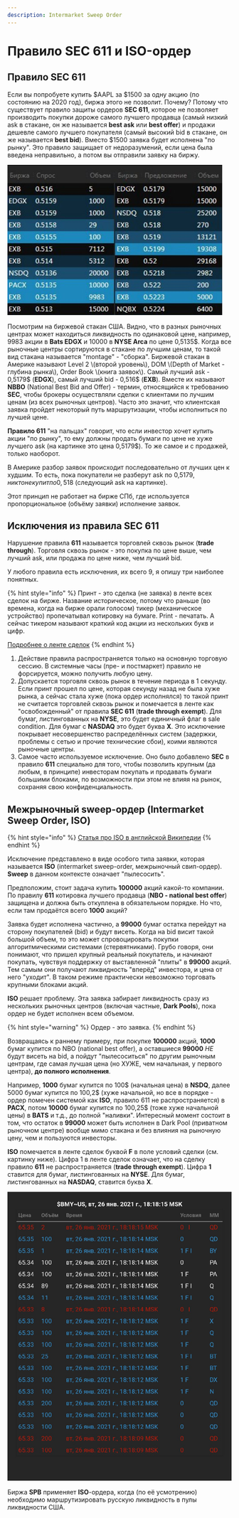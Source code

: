 ```yaml
---
description: Intermarket Sweep Order
---
```


# Правило SEC 611 и ISO-ордер

## Правило SEC 611

Если вы попробуете купить $AAPL за $1500 за одну акцию \(по состоянию на 2020 год\), биржа этого не позволит. Почему? Потому что существует правило защиты ордеров **SEC 611**, которое не позволяет производить покупки дороже самого лучшего продавца \(самый низкий ask в стакане, он же называется **best ask** или **best offer**\) и продажи дешевле самого лучшего покупателя \(самый высокий bid в стакане, он же называется **best bid**\). Вместо $1500 заявка будет исполнена "по рынку". Это правило защищает от недоразумений, если цена была введена неправильно, а потом вы отправили заявку на биржу.

![&#x411;&#x438;&#x440;&#x436;&#x435;&#x432;&#x43E;&#x439; &#x441;&#x442;&#x430;&#x43A;&#x430;&#x43D; &#x438;&#x437; &#x442;&#x435;&#x440;&#x43C;&#x438;&#x43D;&#x430;&#x43B;&#x430; &#x410;&#x432;&#x440;&#x43E;&#x440;&#x430;](../../.gitbook/assets/image%20%2819%29.png)

Посмотрим на биржевой стакан США. Видно, что в разных рыночных центрах может находиться ликвидность по одинаковой цене, например, 9983 акции в **Bats EDGX** и 10000 в **NYSE Arca** по цене 0,5135$. Когда все рыночные центры сортируются в стакане по лучшим ценам, то такой вид стакана называется "montage" - "сборка". Биржевой стакан в Америке называют Level 2 \(второй уровень\), DOM \(Depth of Market - глубина рынка\), Order Book \(книга заявок\). Самый лучший ask - 0,5179$ \(**EDGX**\), самый лучший bid - 0,516$ \(**EXB**\). Вместе их называют **NBBO** \(National Best Bid and Offer\) - термин, относящийся к требованию **SEC**, чтобы брокеры осуществляли сделки с клиентами по лучшим ценам \(из всех рыночных центров\). Часто это значит, что клиентская заявка пройдет некоторый путь маршрутизации, чтобы исполниться по лучшей цене.

**Правило 611** "на пальцах" говорит, что если инвестор хочет купить акции "по рынку", то ему должны продать бумаги по цене не хуже лучшего ask \(на картинке это цена 0,5179$\). То же самое и с продажей, только наоборот.

В Америке разбор заявок происходит последовательно от лучших цен к худшим. То есть, пока покупатели не разберут ask по 0,5179$, никто не купит по 0,518$ \(следующий ask на картинке\).

Этот принцип не работает на бирже СПб, где используется пропорциональное \(объёму заявки\) исполнение заявок.

## Исключения из правила SEC 611

Нарушение правила **611** называется торговлей сквозь рынок \(**trade through**\). Торговля сквозь рынок - это покупка по цене выше, чем лучший ask, или продажа по цене ниже, чем лучший bid.

У любого правила есть исключения, их всего 9, я опишу три наиболее понятных. 

{% hint style="info" %}
Принт - это сделка \(не заявка\) в ленте всех сделок на бирже. Название историческое, потому что раньше \(во времена, когда на бирже орали голосом\) тикер \(механическое устройство\) пропечатывал котировку на бумаге. Print - печатать. А сейчас тикером называют краткий код акции из нескольких букв и цифр.

[Подробнее о ленте сделок](../aurora.md)
{% endhint %}

1. Действие правила распространяется только на основную торговую сессию. В системные часы \(пре- и постмаркет\) правило не форсируется, можно получить любую цену.
2. Допускается торговля сквозь рынок в течение периода в 1 секунду. Если принт прошел по цене, которая секунду назад не была хуже рынка, а сейчас стала хуже \(пока ордер исполнялся\) то такой принт не считается торговлей сквозь рынок и помечается в ленте как "освобожденный" от правила **SEC 611** \(**trade through exempt**\). Для бумаг, листингованных на **NYSE**, это будет единичный флаг в sale condition. Для бумаг с **NASDAQ** это будет буква **X**. Это исключение покрывает несовершенство распределённых систем \(задержки, проблемы с сетью и прочие технические сбои\), коими являются рыночные центры.
3. Самое часто используемое исключение. Оно было добавлено **SEC** в правило **611** специально для того, чтобы позволить крупным \(да любым, в принципе\) инвесторам покупать и продавать бумаги большими блоками, по возможности при этом не влияя на рынок, сохраняя свою конфиденциальность.

## Межрыночный sweep-ордер \(Intermarket Sweep Order, ISO\)

{% hint style="info" %}
[Статья про ISO в английской Википедии](https://en.wikipedia.org/wiki/Intermarket_sweep_order)
{% endhint %}

Исключение представлено в виде особого типа заявки, которая называется **ISO** \(intermarket sweep-order, межрыночный свип-ордер\). **Sweep** в данном контексте означает "пылесосить".

Предположим, стоит задача купить **100000** акций какой-то компании. По правилу **611** котировка лучшего продавца \(**NBO - national best offer**\) защищена и должна быть откуплена в обязательном порядке. Но что, если там продаётся всего **1000** акций? 

Заявка будет исполнена частично, а **99000** бумаг остатка перейдут на сторону покупателей \(bid\) и будут висеть. Когда на bid висит такой большой объем, то это может спровоцировать покупки алгоритмическими системами \(стервятниками\). Грубо говоря, они понимают, что пришел крупный реальный покупатель, и начинают покупать, чувствуя поддержку от выставленной "плиты" в **99000** акций. Тем самым они получают ликвидность "вперёд" инвестора, и цена от него "уходит". В таком режиме практически невозможно торговать крупными блоками акций.

**ISO** решает проблему. Эта заявка забирает ликвидность сразу из нескольких рыночных центров \(включая частные, **Dark Pools**\), пока ордер не будет исполнен всем объемом.

{% hint style="warning" %}
Ордер - это заявка.
{% endhint %}

Возвращаясь к раннему примеру, при покупке **100000** акций, **1000** бумаг купится по NBO \(national best offer\), а оставшиеся **99000** _НЕ_ будут висеть на bid, а пойдут "пылесоситься" по другим рыночным центрам, где самая лучшая цена \(но ХУЖЕ, чем начальная, у первого центра\), **до полного исполнения**.

Например, **1000** бумаг купится по 100$ \(начальная цена\) в **NSDQ**, далее 5000 бумаг купится по 100,2$ \(хуже начальной, но все в порядке - ордер помечен системой как **ISO**, правило 611 не распространяется\) в **PACX**, потом **10000** бумаг купится по 100,25$ \(тоже хуже начальной цены\) в **BATS** и т.д., до полной "наливки". Интересный момент состоит в том, что остаток в **99000** может быть исполнен в Dark Pool \(приватном рыночном центре\) вообще мимо стакана и без влияния на рыночную цену, чем и пользуются инвесторы.

**ISO** помечается в ленте сделок буквой **F** в поле условий сделки \(см. картинку ниже\). Цифра 1 в ленте сделок означает, что на сделку правило **611** не распространяется \(**trade through exempt**\). Цифра **1** ставится для бумаг, листингованных на **NYSE**. Для бумаг, листингованных на **NASDAQ**, ставится буква **X**.

![&#x41B;&#x435;&#x43D;&#x442;&#x430; &#x43F;&#x440;&#x438;&#x43D;&#x442;&#x43E;&#x432; \(&#x440;&#x435;&#x43F;&#x440;&#x43E;&#x434;&#x443;&#x43A;&#x446;&#x438;&#x44F;\) &#x441; ISO-&#x441;&#x434;&#x435;&#x43B;&#x43A;&#x430;&#x43C;&#x438; \(&#x431;&#x443;&#x43A;&#x432;&#x430; F\)](../../.gitbook/assets/image%20%2818%29.png)

Биржа **SPB** применяет **ISO**-ордера, когда \(по её усмотрению\) необходимо маршрутизировать русскую ликвидность в пулы ликвидности США.

